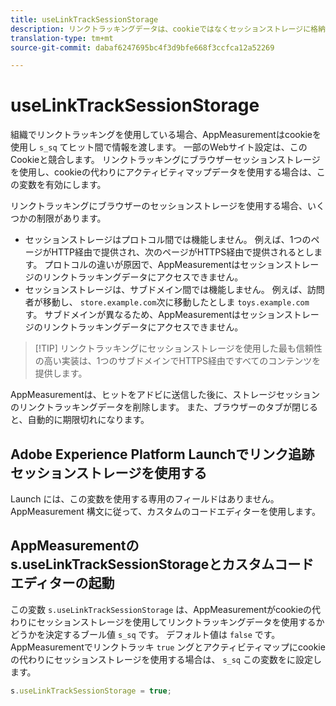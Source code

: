 ```yaml
---
title: useLinkTrackSessionStorage
description: リンクトラッキングデータは、cookieではなくセッションストレージに格納します。
translation-type: tm+mt
source-git-commit: dabaf6247695bc4f3d9bfe668f3ccfca12a52269

---
```



# useLinkTrackSessionStorage

組織でリンクトラッキングを使用している場合、AppMeasurementはcookieを使用し `s_sq` てヒット間で情報を渡します。 一部のWebサイト設定は、このCookieと競合します。 リンクトラッキングにブラウザーセッションストレージを使用し、cookieの代わりにアクティビティマップデータを使用する場合は、この変数を有効にします。

リンクトラッキングにブラウザーのセッションストレージを使用する場合、いくつかの制限があります。

* セッションストレージはプロトコル間では機能しません。 例えば、1つのページがHTTP経由で提供され、次のページがHTTPS経由で提供されるとします。 プロトコルの違いが原因で、AppMeasurementはセッションストレージのリンクトラッキングデータにアクセスできません。
* セッションストレージは、サブドメイン間では機能しません。 例えば、訪問者が移動し、 `store.example.com`次に移動したとしま `toys.example.com`す。 サブドメインが異なるため、AppMeasurementはセッションストレージのリンクトラッキングデータにアクセスできません。

>[!TIP] リンクトラッキングにセッションストレージを使用した最も信頼性の高い実装は、1つのサブドメインでHTTPS経由ですべてのコンテンツを提供します。

AppMeasurementは、ヒットをアドビに送信した後に、ストレージセッションのリンクトラッキングデータを削除します。 また、ブラウザーのタブが閉じると、自動的に期限切れになります。

## Adobe Experience Platform Launchでリンク追跡セッションストレージを使用する

Launch には、この変数を使用する専用のフィールドはありません。AppMeasurement 構文に従って、カスタムのコードエディターを使用します。

## AppMeasurementのs.useLinkTrackSessionStorageとカスタムコードエディターの起動

この変数 `s.useLinkTrackSessionStorage` は、AppMeasurementがcookieの代わりにセッションストレージを使用してリンクトラッキングデータを使用するかどうかを決定するブール値 `s_sq` です。 デフォルト値は `false` です。AppMeasurementでリンクトラッキ `true` ングとアクティビティマップにcookieの代わりにセッションストレージを使用する場合は、 `s_sq` この変数をに設定します。

```js
s.useLinkTrackSessionStorage = true;
```
